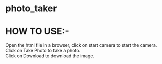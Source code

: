 # photo_taker


# HOW TO USE:-

Open the html file in a browser, click on start camera to start the camera.  
Click on Take Photo to take a photo.  
Click on Download to download the image.
